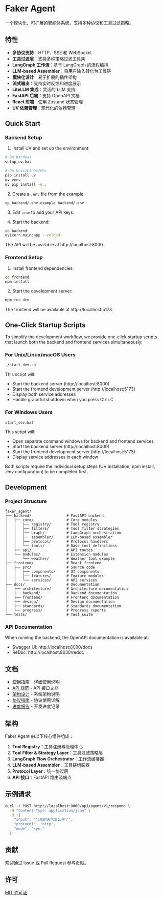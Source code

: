 # Faker Agent

一个模块化、可扩展的智能体系统，支持多种协议和工具过滤策略。

## 特性

- **多协议支持**：HTTP、SSE 和 WebSocket
- **工具过滤层**：支持多种策略过滤工具集
- **LangGraph 工作流**：基于 LangGraph 的流程编排
- **LLM-based Assembler**：将用户输入转化为工具链
- **模块化设计**：易于扩展的插件架构
- **流式输出**：支持实时反馈和进度展示
- **LiteLLM 集成**：灵活的 LLM 支持
- **FastAPI 后端**：支持 OpenAPI 文档
- **React 前端**：使用 Zustand 状态管理
- **UV 依赖管理**：现代化的依赖管理

## Quick Start

### Backend Setup

1. Install UV and set up the environment:

```bash
# On Windows
setup_uv.bat

# On Unix/Linux/Mac
pip install uv
uv venv
uv pip install -e .
```

2. Create a `.env` file from the example:

```bash
cp backend/.env.example backend/.env
```

3. Edit `.env` to add your API keys.

4. Start the backend:

```bash
cd backend
uvicorn main:app --reload
```

The API will be available at http://localhost:8000.

### Frontend Setup

1. Install frontend dependencies:

```bash
cd frontend
npm install
```

2. Start the development server:

```bash
npm run dev
```

The frontend will be available at http://localhost:5173.

## One-Click Startup Scripts

To simplify the development workflow, we provide one-click startup scripts that launch both the backend and frontend services simultaneously:

### For Unix/Linux/macOS Users

```bash
./start_dev.sh
```

This script will:
- Start the backend server (http://localhost:8000)
- Start the frontend development server (http://localhost:5173)
- Display both service addresses
- Handle graceful shutdown when you press Ctrl+C

### For Windows Users

```cmd
start_dev.bat
```

This script will:
- Open separate command windows for backend and frontend services
- Start the backend server (http://localhost:8000)
- Start the frontend development server (http://localhost:5173)
- Display service addresses in each window

Both scripts require the individual setup steps (UV installation, npm install, .env configuration) to be completed first.

## Development

### Project Structure

```
faker_agent/
├── backend/                # FastAPI backend
│   ├── core/               # Core modules
│   │   ├── registry/       # Tool registry
│   │   ├── filters/        # Tool filter strategies
│   │   ├── graph/          # LangGraph orchestration
│   │   ├── assembler/      # LLM-based assembler
│   │   ├── protocol/       # Protocol handlers
│   │   └── tools/          # Base tool definitions
│   ├── api/                # API routes
│   └── modules/            # Extension modules
│       └── weather/        # Weather tool example
├── frontend/               # React frontend
│   ├── src/                # Source code
│   │   ├── components/     # UI components
│   │   ├── features/       # Feature modules
│   │   └── services/       # API services
├── docs/                   # Documentation
│   ├── architecture/       # Architecture documentation
│   ├── backend/            # Backend documentation
│   ├── frontend/           # Frontend documentation
│   ├── design/             # Design documentation
│   ├── standards/          # Standards documentation
│   └── progress/           # Progress reports
└── tests/                  # Test suite
```

### API Documentation

When running the backend, the OpenAPI documentation is available at:

- Swagger UI: http://localhost:8000/docs
- ReDoc: http://localhost:8000/redoc

## 文档

- [使用指南](docs/backend/guide.md) - 详细使用说明
- [API 规范](docs/architecture/api_spec.md) - API 接口文档
- [架构设计](docs/architecture/system_design.md) - 系统架构说明
- [协议指南](docs/frontend/protocol_guide.md) - 协议使用详解
- [进度报告](docs/progress/) - 开发进度记录

## 架构

Faker Agent 由以下核心组件组成：

1. **Tool Registry**：工具注册与管理中心
2. **Tool Filter & Strategy Layer**：工具过滤策略层
3. **LangGraph Flow Orchestrator**：工作流编排器
4. **LLM-based Assembler**：工具链组装器
5. **Protocol Layer**：统一协议层
6. **API 接口**：FastAPI 路由及端点

## 示例请求

```bash
curl -X POST http://localhost:8000/api/agent/v1/respond \
  -H "Content-Type: application/json" \
  -d '{
    "input": "北京的天气怎么样？",
    "protocol": "http",
    "mode": "sync"
  }'
```

## 贡献

欢迎通过 Issue 或 Pull Request 参与贡献。

## 许可

[MIT 许可证](LICENSE)
